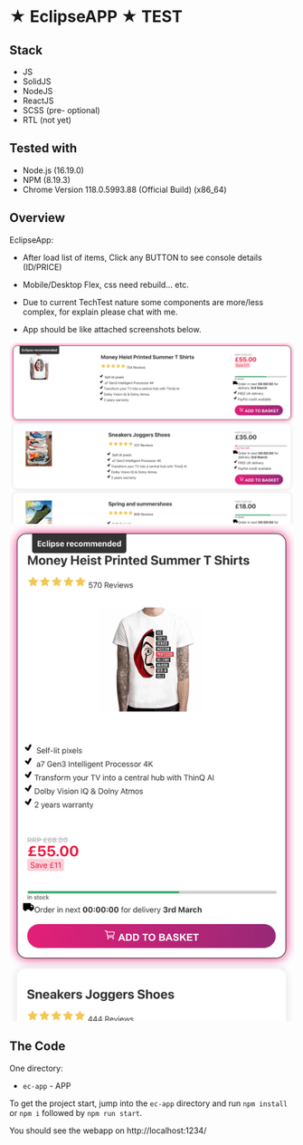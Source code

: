 # ★ EclipseAPP ★ TEST 

## Stack
- JS
- SolidJS
- NodeJS
- ReactJS
- SCSS (pre- optional)
- RTL (not yet)

## Tested with

- Node.js (16.19.0)
- NPM (8.19.3)
- Chrome Version 118.0.5993.88  (Official Build) (x86_64)

## Overview

EclipseApp:

- After load list of items, Click any BUTTON to see console details (ID/PRICE)
- Mobile/Desktop Flex, css need rebuild... etc.
- Due to current TechTest nature some components are more/less complex, for explain please chat with me.

- App should be like attached screenshots below.

![appka1](./assets/appka1.png)
![appka2](./assets/appka2.png)

## The Code

One directory:

- `ec-app` - APP

To get the project start, jump into the `ec-app` directory and run `npm install` or `npm i` followed by `npm run start`.

You should see the webapp on http://localhost:1234/
